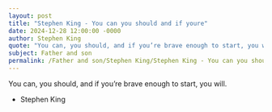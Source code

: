 ```yaml
---
layout: post
title: "Stephen King - You can you should and if youre"
date: 2024-12-28 12:00:00 -0000
author: Stephen King
quote: "You can, you should, and if you’re brave enough to start, you will."
subject: Father and son
permalink: /Father and son/Stephen King/Stephen King - You can you should and if youre
---
```


You can, you should, and if you’re brave enough to start, you will.

- Stephen King
